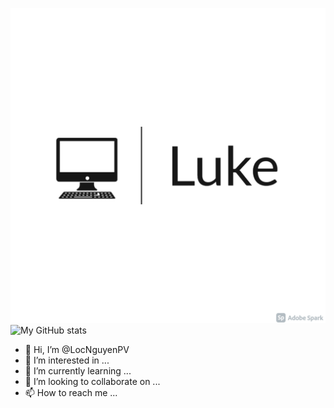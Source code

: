 [![Header](https://github.com/LocNguyenPV/LocNguyenPV/blob/26294ecd514324d13f65928b0309e289260c1590/Logo/logo-2.png "Header")](https://codeandbug.hashnode.dev/)
![My GitHub stats](https://github-readme-stats.vercel.app/api?username=LocNguyenPV&theme=dracula&show_icons=true)
- 👋 Hi, I’m @LocNguyenPV
- 👀 I’m interested in ...
- 🌱 I’m currently learning ...
- 💞️ I’m looking to collaborate on ...
- 📫 How to reach me ...

<!---
LocNguyenPV/LocNguyenPV is a ✨ special ✨ repository because its `README.md` (this file) appears on your GitHub profile.
You can click the Preview link to take a look at your changes.
--->
